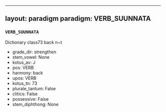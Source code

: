 
---
layout: paradigm
paradigm: VERB_SUUNNATA
---
### ` VERB_SUUNNATA `

Dictionary class73 back n~t
* grade_dir: strengthen
* stem_vowel: None
* kotus_av: J
* pos: VERB
* harmony: back
* upos: VERB
* kotus_tn: 73
* plurale_tantum: False
* clitics: False
* possessive: False
* stem_diphthong: None
